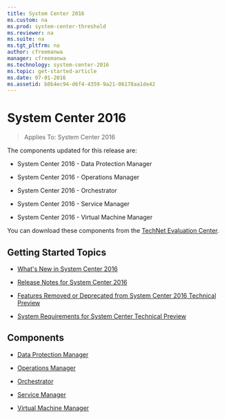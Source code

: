 ```yaml
---
title: System Center 2016
ms.custom: na
ms.prod: system-center-threshold
ms.reviewer: na
ms.suite: na
ms.tgt_pltfrm: na
author: cfreemanwa
manager: cfreemanwa
ms.technology: system-center-2016
ms.topic: get-started-article
ms.date: 07-01-2016
ms.assetid: b8b4ec94-d6f4-4359-9a21-06178aa1de42
---
```

# System Center 2016

>Applies To: System Center 2016


The components updated for this release are:

-   System Center 2016 - Data Protection Manager

-   System Center 2016 - Operations Manager

-   System Center 2016 - Orchestrator

-   System Center 2016 - Service Manager

-   System Center 2016 - Virtual Machine Manager

You can download these components from the [TechNet Evaluation Center](http://www.microsoft.com/en-us/evalcenter/evaluate-system-center-technical-preview).

## Getting Started Topics

-   [What's New in System Center 2016](get-started/What-s-New-in-System-Center-2016.md)

-   [Release Notes for System Center 2016 ](get-started/Release-Notes-for-System-Center-2016.md)

-   [Features Removed or Deprecated from System Center 2016 Technical Preview](get-started/Features-Removed-or-Deprecated-from-System-Center-2016-Technical-Preview.md)

-   [System Requirements for System Center Technical Preview](system-requirements/System-Requirements-for-System-Center-Technical-Preview.md)

## Components

-   [Data Protection Manager](dpm/Data-Protection-Manager.md)

-   [Operations Manager](om/Operations-Manager.md)

-   [Orchestrator](orch/get-started/Orchestrator.md)

-   [Service Manager](sm/Service-Manager.md)

-   [Virtual Machine Manager](vmm/Virtual-Machine-Manager.md)

